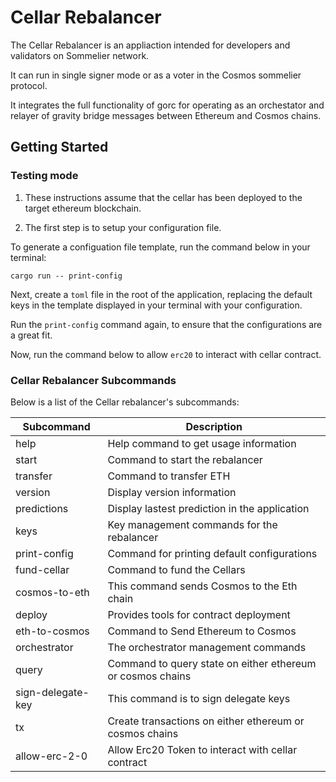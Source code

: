 # Cellar Rebalancer

The Cellar Rebalancer is an appliaction intended for developers and validators on Sommelier network.

It can run in single signer mode or as a voter in the Cosmos sommelier protocol.

It integrates the full functionality of gorc for operating as an orchestator and relayer of gravity bridge messages between Ethereum and Cosmos chains.

## Getting Started

### Testing mode

1. These instructions assume that the cellar has been deployed to the target ethereum blockchain.

1. The first step is to setup your configuration file.

To generate a configuation file template, run the command below in your terminal:

```
cargo run -- print-config
```

Next, create a `toml` file in the root of the application, replacing the default keys in the template displayed in your terminal with your configuration. 

Run the `print-config` command again, to ensure that the configurations are a great fit.

Now, run the command below to allow `erc20` to interact with cellar contract.

### Cellar Rebalancer Subcommands

Below is a list of the Cellar rebalancer's subcommands:

| Subcommand        | Description                                                 |
| ----------------- | ----------------------------------------------------------- |
| help              | Help command to get usage information                       |
| start             | Command to start the rebalancer                             |
| transfer          | Command to transfer ETH                                     |
| version           | Display version information                                 |
| predictions       | Display lastest prediction in the application               |
| keys              | Key management commands for the rebalancer                  |
| print-config      | Command for printing default configurations                 |
| fund-cellar       | Command to fund the Cellars                                 |
| cosmos-to-eth     | This command sends Cosmos to the Eth chain                  |
| deploy            | Provides tools for contract deployment                      |
| eth-to-cosmos     | Command to Send Ethereum to Cosmos                          |
| orchestrator      | The orchestrator management commands                        |
| query             | Command to query state on either ethereum or cosmos chains  |
| sign-delegate-key | This command is to sign delegate keys                       |
| tx                | Create transactions on either ethereum or cosmos chains     |
| allow-erc-2-0     | Allow Erc20 Token to interact with cellar contract          |
